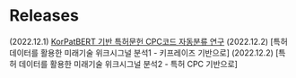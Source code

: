 # Releases 



(2022.12.1) [KorPatBERT 기반 특허문헌 CPC코드 자동분류 연구](
https://github.com/kipi-ai/IP-RnD/tree/main/KorPatBERT%20%EA%B8%B0%EB%B0%98%20%ED%8A%B9%ED%97%88%EB%AC%B8%ED%97%8C%20CPC%EC%BD%94%EB%93%9C%20%EC%9E%90%EB%8F%99%EB%B6%84%EB%A5%98%20%EC%97%B0%EA%B5%AC)
(2022.12.2) [특허 데이터를 활용한 미래기술 위크시그널 분석1 - 키프레이즈 기반으로]
(2022.12.2) [특허 데이터를 활용한 미래기술 위크시그널 분석2 - 특허 CPC 기반으로]
